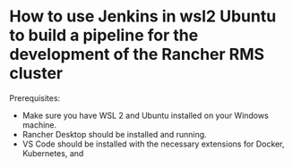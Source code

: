 
# **How to use Jenkins in wsl2 Ubuntu to build a pipeline for the development of the Rancher RMS cluster**

Prerequisites:

- Make sure you have WSL 2 and Ubuntu installed on your Windows machine.
- Rancher Desktop should be installed and running.
- VS Code should be installed with the necessary extensions for Docker, Kubernetes, and 
